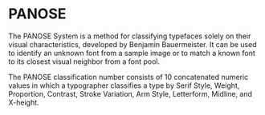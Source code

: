 # PANOSE

The PANOSE System is a method for classifying typefaces solely on their visual characteristics, developed by Benjamin Bauermeister. It can be used to identify an unknown font from a sample image or to match a known font to its closest visual neighbor from a font pool.  

The PANOSE classification number consists of 10 concatenated numeric values in which a typographer classifies a type by Serif Style, Weight, Proportion, Contrast, Stroke Variation, Arm Style, Letterform, Midline, and X-height. 



